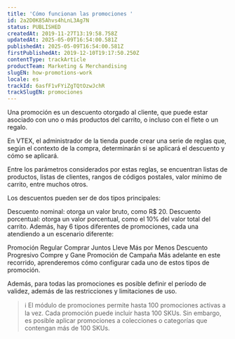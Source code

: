 ```yaml
---
title: 'Cómo funcionan las promociones '
id: 2a2D0K85Ahvs4hLnL3Ag7N
status: PUBLISHED
createdAt: 2019-11-27T13:19:58.758Z
updatedAt: 2025-05-09T16:54:00.581Z
publishedAt: 2025-05-09T16:54:00.581Z
firstPublishedAt: 2019-12-10T19:17:50.250Z
contentType: trackArticle
productTeam: Marketing & Merchandising
slugEN: how-promotions-work
locale: es
trackId: 6asfF1vFYiZgTQtOzwJchR
trackSlugEN: promociones
---
```


Una promoción es un descuento otorgado al cliente, que puede estar asociado con uno o más productos del carrito, o incluso con el flete o un regalo.

En VTEX, el administrador de la tienda puede crear una serie de reglas que, según el contexto de la compra, determinarán si se aplicará el descuento y cómo se aplicará.

Entre los parámetros considerados por estas reglas, se encuentran listas de productos, listas de clientes, rangos de códigos postales, valor mínimo de carrito, entre muchos otros.

Los descuentos pueden ser de dos tipos principales:

Descuento nominal: otorga un valor bruto, como R$ 20.
Descuento porcentual: otorga un valor porcentual, como el 10% del valor total del carrito.
Además, hay 6 tipos diferentes de promociones, cada una atendiendo a un escenario diferente:

Promoción Regular
Comprar Juntos
Lleve Más por Menos
Descuento Progresivo
Compre y Gane
Promoción de Campaña
Más adelante en este recorrido, aprenderemos cómo configurar cada uno de estos tipos de promoción.

Además, para todas las promociones es posible definir el período de validez, además de las restricciones y limitaciones de uso.

> ℹ️ El módulo de promociones permite hasta 100 promociones activas a la vez. Cada promoción puede incluir hasta 100 SKUs. Sin embargo, es posible aplicar promociones a colecciones o categorías que contengan más de 100 SKUs.
